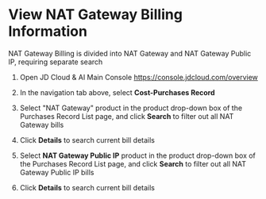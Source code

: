 # View NAT Gateway Billing Information
NAT Gateway Billing is divided into NAT Gateway and NAT Gateway Public IP, requiring separate search

1. Open JD Cloud & AI Main Console https://console.jdcloud.com/overview

2. In the navigation tab above, select **Cost-Purchases Record**

3. Select "NAT Gateway" product in the product drop-down box of the Purchases Record List page, and click **Search** to filter out all NAT Gateway bills

4. Click **Details** to search current bill details

5. Select **NAT Gateway Public IP** product in the product drop-down box of the Purchases Record List page, and click **Search** to filter out all NAT Gateway Public IP bills

6. Click **Details** to search current bill details
